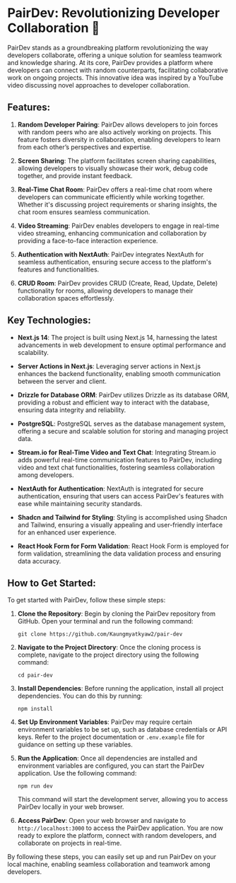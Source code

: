 # PairDev: Revolutionizing Developer Collaboration 🚀

PairDev stands as a groundbreaking platform revolutionizing the way developers collaborate, offering a unique solution for seamless teamwork and knowledge sharing. At its core, PairDev provides a platform where developers can connect with random counterparts, facilitating collaborative work on ongoing projects. This innovative idea was inspired by a YouTube video discussing novel approaches to developer collaboration. 

## Features:

1. **Random Developer Pairing**: PairDev allows developers to join forces with random peers who are also actively working on projects. This feature fosters diversity in collaboration, enabling developers to learn from each other’s perspectives and expertise.

2. **Screen Sharing**: The platform facilitates screen sharing capabilities, allowing developers to visually showcase their work, debug code together, and provide instant feedback.

3. **Real-Time Chat Room**: PairDev offers a real-time chat room where developers can communicate efficiently while working together. Whether it's discussing project requirements or sharing insights, the chat room ensures seamless communication.

4. **Video Streaming**: PairDev enables developers to engage in real-time video streaming, enhancing communication and collaboration by providing a face-to-face interaction experience.

5. **Authentication with NextAuth**: PairDev integrates NextAuth for seamless authentication, ensuring secure access to the platform's features and functionalities.

6. **CRUD Room**: PairDev provides CRUD (Create, Read, Update, Delete) functionality for rooms, allowing developers to manage their collaboration spaces effortlessly.

## Key Technologies:

- **Next.js 14**: The project is built using Next.js 14, harnessing the latest advancements in web development to ensure optimal performance and scalability.

- **Server Actions in Next.js**: Leveraging server actions in Next.js enhances the backend functionality, enabling smooth communication between the server and client.

- **Drizzle for Database ORM**: PairDev utilizes Drizzle as its database ORM, providing a robust and efficient way to interact with the database, ensuring data integrity and reliability.

- **PostgreSQL**: PostgreSQL serves as the database management system, offering a secure and scalable solution for storing and managing project data.

- **Stream.io for Real-Time Video and Text Chat**: Integrating Stream.io adds powerful real-time communication features to PairDev, including video and text chat functionalities, fostering seamless collaboration among developers.

- **NextAuth for Authentication**: NextAuth is integrated for secure authentication, ensuring that users can access PairDev's features with ease while maintaining security standards.

- **Shadcn and Tailwind for Styling**: Styling is accomplished using Shadcn and Tailwind, ensuring a visually appealing and user-friendly interface for an enhanced user experience.

- **React Hook Form for Form Validation**: React Hook Form is employed for form validation, streamlining the data validation process and ensuring data accuracy.

## How to Get Started:

To get started with PairDev, follow these simple steps:

1. **Clone the Repository**: Begin by cloning the PairDev repository from GitHub. Open your terminal and run the following command:

   ```
   git clone https://github.com/Kaungmyatkyaw2/pair-dev
   ```

2. **Navigate to the Project Directory**: Once the cloning process is complete, navigate to the project directory using the following command:

   ```
   cd pair-dev
   ```

3. **Install Dependencies**: Before running the application, install all project dependencies. You can do this by running:

   ```
   npm install
   ```

4. **Set Up Environment Variables**: PairDev may require certain environment variables to be set up, such as database credentials or API keys. Refer to the project documentation or `.env.example` file for guidance on setting up these variables.

5. **Run the Application**: Once all dependencies are installed and environment variables are configured, you can start the PairDev application. Use the following command:

   ```
   npm run dev
   ```

   This command will start the development server, allowing you to access PairDev locally in your web browser.

6. **Access PairDev**: Open your web browser and navigate to `http://localhost:3000` to access the PairDev application. You are now ready to explore the platform, connect with random developers, and collaborate on projects in real-time.

By following these steps, you can easily set up and run PairDev on your local machine, enabling seamless collaboration and teamwork among developers.
